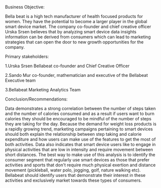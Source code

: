 Business Objective:

Bella beat is a high tech manufacturer of health focused products for women. They have the potential to become a larger player in the global smart device market. The company co-founder and chief creative officer Urska Srsen believes that by analyzing smart device data insights information can be derived from consumers which can lead to marketing strategies that can open the door to new growth opportunities for the company.

Primary stakeholders: 

1.Urska Srsen Bellabeat co-founder and Chief Creative Officer

2.Sando Mur co-founder, mathematician and executive of the Bellabeat Executive team

3.Bellabeat Marketing Analytics Team 

Conclusion/Recommendations:

   Data demonstrates a strong correlation between the number of steps taken and the number of calories consumed and as a result if users want to burn calories they should be encouraged to be mindful of the number of steps they are taking for the day. Because the demand for weight loss products is a rapidly growing trend, marketing campaigns pertaining to smart devices should both explain the relationship between step taking and calorie expenditure and how users can make use of the features to get the most of both activities.
    Data also indicates that smart device users like to engage in physical activities that are low in intensity and require movement between short distances. The best way to make use of this analysis is to identify the consumer segment that regularly use smart devices as those that prefer activities and sports that don't require much physical exertion and distance movement (pickleball, water polo, jogging, golf, nature walking etc). Bellabeat should identify users that demonstrate their interest in these activities and exclusively market towards these types of consumers.
